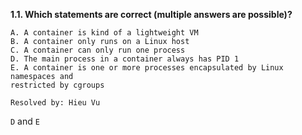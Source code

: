 **1.1. Which statements are correct (multiple answers are possible)?**
```
A. A container is kind of a lightweight VM
B. A container only runs on a Linux host
C. A container can only run one process
D. The main process in a container always has PID 1
E. A container is one or more processes encapsulated by Linux namespaces and
restricted by cgroups
```

`Resolved by: Hieu Vu`

`D` and `E`
